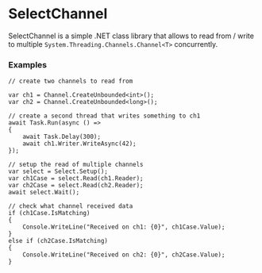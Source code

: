 # SelectChannel

SelectChannel is a simple .NET class library that allows to read from / write to multiple
`System.Threading.Channels.Channel<T>` concurrently.

### Examples

```csharep
// create two channels to read from

var ch1 = Channel.CreateUnbounded<int>();
var ch2 = Channel.CreateUnbounded<long>();

// create a second thread that writes something to ch1
await Task.Run(async () =>
{
    await Task.Delay(300);
    await ch1.Writer.WriteAsync(42);
});

// setup the read of multiple channels
var select = Select.Setup();
var ch1Case = select.Read(ch1.Reader);
var ch2Case = select.Read(ch2.Reader);
await select.Wait();

// check what channel received data
if (ch1Case.IsMatching) 
{
    Console.WriteLine("Received on ch1: {0}", ch1Case.Value);
}
else if (ch2Case.IsMatching) 
{
    Console.WriteLine("Received on ch2: {0}", ch2Case.Value);
}
```
